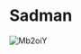 # Sadman

![Mb2oiY](https://user-images.githubusercontent.com/71449552/93636291-7c023c80-fa15-11ea-9e29-36d6526101c5.jpg)
